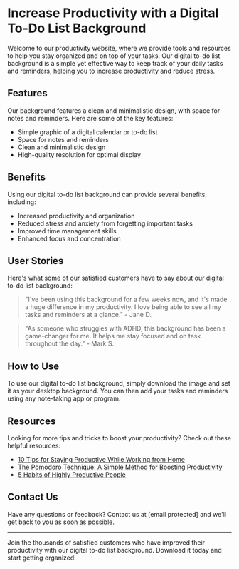 <!--font:Poppins-->

# Increase Productivity with a Digital To-Do List Background

Welcome to our productivity website, where we provide tools and resources to help you stay organized and on top of your tasks. Our digital to-do list background is a simple yet effective way to keep track of your daily tasks and reminders, helping you to increase productivity and reduce stress.

## Features

Our background features a clean and minimalistic design, with space for notes and reminders. Here are some of the key features:

- Simple graphic of a digital calendar or to-do list
- Space for notes and reminders
- Clean and minimalistic design
- High-quality resolution for optimal display

## Benefits

Using our digital to-do list background can provide several benefits, including:

- Increased productivity and organization
- Reduced stress and anxiety from forgetting important tasks
- Improved time management skills
- Enhanced focus and concentration

## User Stories

Here's what some of our satisfied customers have to say about our digital to-do list background:

> "I've been using this background for a few weeks now, and it's made a huge difference in my productivity. I love being able to see all my tasks and reminders at a glance." - Jane D.

> "As someone who struggles with ADHD, this background has been a game-changer for me. It helps me stay focused and on task throughout the day." - Mark S.

## How to Use

To use our digital to-do list background, simply download the image and set it as your desktop background. You can then add your tasks and reminders using any note-taking app or program.

## Resources

Looking for more tips and tricks to boost your productivity? Check out these helpful resources:

- [10 Tips for Staying Productive While Working from Home](#)
- [The Pomodoro Technique: A Simple Method for Boosting Productivity](#)
- [5 Habits of Highly Productive People](#)

## Contact Us

Have any questions or feedback? Contact us at [email protected] and we'll get back to you as soon as possible.

---

Join the thousands of satisfied customers who have improved their productivity with our digital to-do list background. Download it today and start getting organized!

<!--

Write me content for website with wallpaper which alt text is:

"A wallpaper with a simple graphic of a digital calendar or to-do list, with space for notes and reminders."

The name/title of the page should not be 1:1 copy of the alt text but rather a real content of the website which is using this wallpaper.

- Use markdown format 
- Start with heading
- Heading should be short and concise
- The content should look like a real website 
- The website should not be about the wallpaper, wallpaper is just a related background
- Heading should be contain work "wallpaper" or "background"
- Include real sections like references, contact, user stories, etc. use things relevant to the page purpose.
- Feel free to use structure like headings, bullets, numbering, blockquotes, paragraphs, horizontal lines, etc.
- You can use formatting like bold or _italic_
- You can include UTF-8 emojis
- Links should be only #hash anchors (and you can refer to the document itself)
- Do not include images


---


# Boost Your Productivity with Our Digital To-Do List Wallpaper

Welcome to our productivity website, where we help you stay organized and on top of your tasks. Our digital to-do list wallpaper is the perfect addition to your workspace, providing a simple yet effective way to keep track of your daily tasks and reminders.

## Features

Our wallpaper features a clean and minimalistic design, with space for notes and reminders. Here are some of the key features:

- Simple graphic of a digital calendar or to-do list
- Space for notes and reminders
- Clean and minimalistic design
- High-quality resolution for optimal display

## Benefits

Using our digital to-do list wallpaper can provide several benefits, including:

- Increased productivity and organization
- Reduced stress and anxiety from forgetting important tasks
- Improved time management skills
- Enhanced focus and concentration

## User Stories

Don't just take our word for it - here are some user stories from our satisfied customers:

> "I've been using this wallpaper for a few weeks now, and it's made a huge difference in my productivity. I love being able to see all my tasks and reminders at a glance." - Jane D.

> "As someone who struggles with ADHD, this wallpaper has been a game-changer for me. It helps me stay focused and on task throughout the day." - Mark S.

## How to Use

To use our digital to-do list wallpaper, simply download the image and set it as your desktop background. You can then add your tasks and reminders using any note-taking app or program.

## References

Looking for more tips and tricks to boost your productivity? Check out these helpful resources:

- [10 Tips for Staying Productive While Working from Home](#)
- [The Pomodoro Technique: A Simple Method for Boosting Productivity](#)
- [5 Habits of Highly Productive People](#)

## Contact Us

Have any questions or feedback? We'd love to hear from you! Contact us at [email protected] and we'll get back to you as soon as possible.

---

Join the thousands of satisfied customers who have improved their productivity with our digital to-do list wallpaper. Download it today and start getting organized!


---


Heading should not include word "wallpaper". The website should not be about the wallpaper itself, wallpaper is just a related background, rewrite whole content.


---


# Stay Organized and Boost Your Productivity with Our Digital To-Do List Background

Welcome to our productivity website, where we provide tools and resources to help you stay organized and on top of your tasks. Our digital to-do list background is the perfect addition to your workspace, providing a simple yet effective way to keep track of your daily tasks and reminders.

## Features

Our background features a clean and minimalistic design, with space for notes and reminders. Here are some of the key features:

- Simple graphic of a digital calendar or to-do list
- Space for notes and reminders
- Clean and minimalistic design
- High-quality resolution for optimal display

## Benefits

Using our digital to-do list background can provide several benefits, including:

- Increased productivity and organization
- Reduced stress and anxiety from forgetting important tasks
- Improved time management skills
- Enhanced focus and concentration

## User Stories

Don't just take our word for it - here are some user stories from our satisfied customers:

> "I've been using this background for a few weeks now, and it's made a huge difference in my productivity. I love being able to see all my tasks and reminders at a glance." - Jane D.

> "As someone who struggles with ADHD, this background has been a game-changer for me. It helps me stay focused and on task throughout the day." - Mark S.

## How to Use

To use our digital to-do list background, simply download the image and set it as your desktop background. You can then add your tasks and reminders using any note-taking app or program.

## Resources

Looking for more tips and tricks to boost your productivity? Check out these helpful resources:

- [10 Tips for Staying Productive While Working from Home](#)
- [The Pomodoro Technique: A Simple Method for Boosting Productivity](#)
- [5 Habits of Highly Productive People](#)

## Contact Us

Have any questions or feedback? We'd love to hear from you! Contact us at [email protected] and we'll get back to you as soon as possible.

---

Join the thousands of satisfied customers who have improved their productivity with our digital to-do list background. Download it today and start getting organized!


---


Heading is too long, rewrite whole content.


---


# Boost Your Productivity with a Digital To-Do List Background

Welcome to our productivity website, where we provide tools and resources to help you stay organized and on top of your tasks. Our digital to-do list background is a simple yet effective way to keep track of your daily tasks and reminders, helping you to increase productivity and reduce stress.

## Features

Our background features a clean and minimalistic design, with space for notes and reminders. Here are some of the key features:

- Simple graphic of a digital calendar or to-do list
- Space for notes and reminders
- Clean and minimalistic design
- High-quality resolution for optimal display

## Benefits

Using our digital to-do list background can provide several benefits, including:

- Increased productivity and organization
- Reduced stress and anxiety from forgetting important tasks
- Improved time management skills
- Enhanced focus and concentration

## User Stories

Don't just take our word for it - here are some user stories from our satisfied customers:

> "I've been using this background for a few weeks now, and it's made a huge difference in my productivity. I love being able to see all my tasks and reminders at a glance." - Jane D.

> "As someone who struggles with ADHD, this background has been a game-changer for me. It helps me stay focused and on task throughout the day." - Mark S.

## How to Use

To use our digital to-do list background, simply download the image and set it as your desktop background. You can then add your tasks and reminders using any note-taking app or program.

## Resources

Looking for more tips and tricks to boost your productivity? Check out these helpful resources:

- [10 Tips for Staying Productive While Working from Home](#)
- [The Pomodoro Technique: A Simple Method for Boosting Productivity](#)
- [5 Habits of Highly Productive People](#)

## Contact Us

Have any questions or feedback? Contact us at [email protected] and we'll get back to you as soon as possible.

---

Join the thousands of satisfied customers who have improved their productivity with our digital to-do list background. Download it today and start getting organized!


---


Heading is too long, rewrite whole content.


---


# Increase Productivity with a Digital To-Do List Background

Welcome to our productivity website, where we provide tools and resources to help you stay organized and on top of your tasks. Our digital to-do list background is a simple yet effective way to keep track of your daily tasks and reminders, helping you to increase productivity and reduce stress.

## Features

Our background features a clean and minimalistic design, with space for notes and reminders. Here are some of the key features:

- Simple graphic of a digital calendar or to-do list
- Space for notes and reminders
- Clean and minimalistic design
- High-quality resolution for optimal display

## Benefits

Using our digital to-do list background can provide several benefits, including:

- Increased productivity and organization
- Reduced stress and anxiety from forgetting important tasks
- Improved time management skills
- Enhanced focus and concentration

## User Stories

Here's what some of our satisfied customers have to say about our digital to-do list background:

> "I've been using this background for a few weeks now, and it's made a huge difference in my productivity. I love being able to see all my tasks and reminders at a glance." - Jane D.

> "As someone who struggles with ADHD, this background has been a game-changer for me. It helps me stay focused and on task throughout the day." - Mark S.

## How to Use

To use our digital to-do list background, simply download the image and set it as your desktop background. You can then add your tasks and reminders using any note-taking app or program.

## Resources

Looking for more tips and tricks to boost your productivity? Check out these helpful resources:

- [10 Tips for Staying Productive While Working from Home](#)
- [The Pomodoro Technique: A Simple Method for Boosting Productivity](#)
- [5 Habits of Highly Productive People](#)

## Contact Us

Have any questions or feedback? Contact us at [email protected] and we'll get back to you as soon as possible.

---

Join the thousands of satisfied customers who have improved their productivity with our digital to-do list background. Download it today and start getting organized!


---


Write me a Google font which is best fitting for the website.

Pick from the list:
- Lato
- Inter
- Exo 2
- Dancing Script
- Montserrat
- Poppins
- IBM Plex Sans
- Great Vibes
- Playfair Display
- Open Sans
- Alegreya
- Raleway
- Roboto
- Futura
- Barlow Condensed
- Orbitron
- Lobster


Write just the font name nothing else.


---


Poppins

-->
